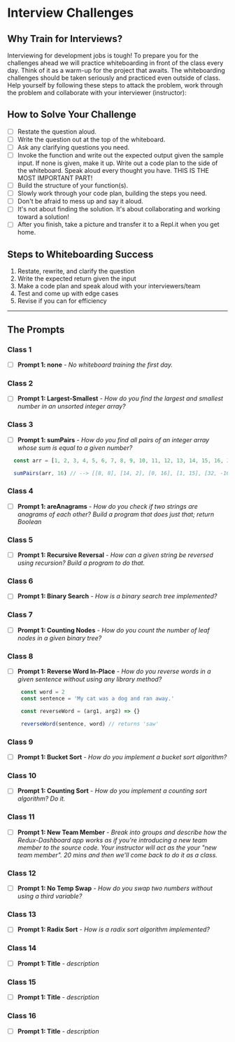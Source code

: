 # Interview Challenges

## Why Train for Interviews?

Interviewing for development jobs is tough! To prepare you for the challenges ahead we will practice whiteboarding in front of the class every day. Think of it as a warm-up for the project that awaits. The whiteboarding challenges should be taken seriously and practiced even outside of class. Help yourself by following these steps to attack the problem, work through the problem and collaborate with your interviewer (instructor):

## How to Solve Your Challenge

- [ ] Restate the question aloud.
- [ ] Write the question out at the top of the whiteboard.
- [ ] Ask any clarifying questions you need.
- [ ] Invoke the function and write out the expected output given the sample input. If none is given, make it up.
Write out a code plan to the side of the whiteboard.
Speak aloud every thought you have. THIS IS THE MOST IMPORTANT PART!
- [ ] Build the structure of your function(s).
- [ ] Slowly work through your code plan, building the steps you need.
- [ ] Don't be afraid to mess up and say it aloud.
- [ ] It's not about finding the solution. It's about collaborating and working toward a solution!
- [ ] After you finish, take a picture and transfer it to a Repl.it when you get home.

## Steps to Whiteboarding Success

1. Restate, rewrite, and clarify the question
1. Write the expected return given the input
1. Make a code plan and speak aloud with your interviewers/team
1. Test and come up with edge cases
1. Revise if you can for efficiency

*****

## The Prompts

### Class 1

- [ ] **Prompt 1: none** - *No whiteboard training the first day.*

### Class 2

- [ ] **Prompt 1: Largest-Smallest** - *How do you find the largest and smallest number in an unsorted integer array?*

### Class 3

- [ ] **Prompt 1: sumPairs** - *How do you find all pairs of an integer array whose sum is equal to a given number?*

```javascript
  const arr = [1, 2, 3, 4, 5, 6, 7, 8, 9, 10, 11, 12, 13, 14, 15, 16, 32, 0, -16, 8]

  sumPairs(arr, 16) // --> [[8, 8], [14, 2], [0, 16], [1, 15], [32, -16]]
```

### Class 4

- [ ] **Prompt 1: areAnagrams** - *How do you check if two strings are anagrams of each other? Build a program that does just that; return Boolean*

### Class 5

- [ ] **Prompt 1: Recursive Reversal** - *How can a given string be reversed using recursion? Build a program to do that.*
<!-- - [ ] **Prompt 2: Title** - *description* -->

### Class 6

- [ ] **Prompt 1: Binary Search** - *How is a binary search tree implemented?*
<!-- - [ ] **Prompt 2: Title** - *description* -->

### Class 7

- [ ] **Prompt 1: Counting Nodes** - *How do you count the number of leaf nodes in a given binary tree?*
<!-- - [ ] **Prompt 2: Title** - *description* -->

### Class 8

- [ ] **Prompt 1: Reverse Word In-Place** - *How do you reverse words in a given sentence without using any library method?*
  
   ```javascript
    const word = 2
    const sentence = 'My cat was a dog and ran away.'

    const reverseWord = (arg1, arg2) => {}  

    reverseWord(sentence, word) // returns 'saw'
    ```

### Class 9

- [ ] **Prompt 1: Bucket Sort** - *How do you implement a bucket sort algorithm?*
<!-- - [ ] **Prompt 2: Title** - *description* -->

### Class 10

- [ ] **Prompt 1: Counting Sort** - *How do you implement a counting sort algorithm? Do it.*
<!-- - [ ] **Prompt 2: Title** - *description* -->

### Class 11

- [ ] **Prompt 1: New Team Member** - *Break into groups and describe how the Redux-Dashboard app works as if you're introducing a new team member to the source code. Your instructor will act as the your "new team member". 20 mins and then we'll come back to do it as a class.*
<!-- - [ ] **Prompt 2: Title** - *description* -->

### Class 12

- [ ] **Prompt 1: No Temp Swap** - *How do you swap two numbers without using a third variable?*
<!-- - [ ] **Prompt 2: Title** - *description* -->

### Class 13

- [ ] **Prompt 1: Radix Sort** - *How is a radix sort algorithm implemented?*
<!-- - [ ] **Prompt 2: Title** - *description* -->

### Class 14

- [ ] **Prompt 1: Title** - *description*
<!-- - [ ] **Prompt 2: Title** - *description* -->

### Class 15

- [ ] **Prompt 1: Title** - *description*
<!-- - [ ] **Prompt 2: Title** - *description* -->

### Class 16

- [ ] **Prompt 1: Title** - *description*
<!-- - [ ] **Prompt 2: Title** - *description* -->


<!-- 

In class we'll work on solving problems while communicating to a group. To get better at this (and you will), you'll have to practice on your own every day. YES, the first few times you work on this you're going to get stuck, frustrated, and want to give up. That's okay. Just take a breathe and take some time away from it. Ten minutes later, come back to it. Then look at the answer. Understand how it was solved and try to repeat it for yourself. In this way you can learn from REALLY smart people. Slowly, but surely, you will pick up the patterns.

We want you to succeed! To make sure our students are doing the right practice, every day, for themselves we're going to give you a problem to work on here. But if you're wanting more to work on try these sites:

- [ ] [HackerRank](https://www.hackerrank.com/)
- [ ] [Geeks4Geeks](https://www.geeksforgeeks.org/)
- [ ] [LeetCode](https://leetcode.com/)
- [ ] [Pramp](https://www.pramp.com/)

In fact, you'll want to get on **HackerRank** and **LeetCode** sooner rather than later because they actually track your progress and your profile is searchable by hiring managers and recruiters!

Remember to follow the rules to whiteboarding success:

Restate, rewrite, and clarify the question
Write the expected return given an input
Make a code plan and speak aloud with your interviewers/team/self
Test and come up with edge case scenarios
Revise if you can for efficiency


How do you count the number of vowels and consonants in a given string?

```javascript
  const myWord = "puppy"

  const count = (word) => {
    // what goes here?
    return // consonants = 3, vowels = 2
  }

  count(myWord)
  ```
  
   -->

<!-- Prompt: How is a [bubble sort algorithm](https://www.geeksforgeeks.org/bubble-sort/) implemented?

```javascript
    const arrayOfNumbers = [2, 8, 9, 3, 10]

    const myBubbleSort = (arg1) => {}  

    myBubbleSort(input) // returns [2, 3, 8, 9, 10]
```

Don't be afraid to Google around and figure out how this is done.
 -->

 <!-- 
 Prompt: [How do you send a JSON object to a server using JavaScript?](https://www.geeksforgeeks.org/how-to-send-a-json-object-to-a-server-using-javascript/)

Don't be afraid to Google around and figure out how this is done.
 -->

 <!-- How is a merge sort algorithm implemented? Create one. -->

 <!-- How is an iterative quicksort algorithm implemented? Can you build one? -->

 <!-- [Count of Triples (A,B,C) where A*C > B*B](https://www.geeksforgeeks.org/count-of-triples-a-b-c-where-ac-is-greater-than-bb/) -->